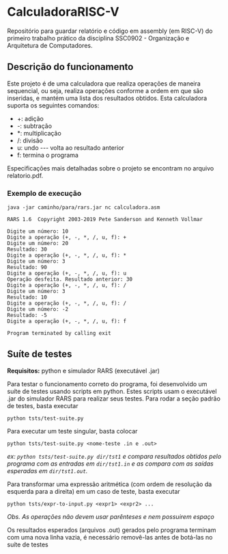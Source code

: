 # CalculadoraRISC-V
Repositório para guardar relatório e código em assembly (em RISC-V) do primeiro trabalho prático da disciplina SSC0902 - Organização e Arquitetura de Computadores.

## Descrição do funcionamento
Este projeto é de uma calculadora que realiza operações de maneira sequencial, ou seja, realiza operações conforme a ordem em que são inseridas, e mantém uma lista dos resultados obtidos. Esta calculadora suporta os seguintes comandos:
- +: adição
- -: subtração
- *: multiplicação
- /: divisão
- u: undo --- volta ao resultado anterior
- f: termina o programa

Especificações mais detalhadas sobre o projeto se encontram no arquivo relatorio.pdf.

### Exemplo de execução
```java -jar caminho/para/rars.jar nc calculadora.asm```
```
RARS 1.6  Copyright 2003-2019 Pete Sanderson and Kenneth Vollmar

Digite um número: 10
Digite a operação (+, -, *, /, u, f): +
Digite um número: 20
Resultado: 30
Digite a operação (+, -, *, /, u, f): *
Digite um número: 3
Resultado: 90
Digite a operação (+, -, *, /, u, f): u
Operação desfeita. Resultado anterior: 30
Digite a operação (+, -, *, /, u, f): /
Digite um número: 3
Resultado: 10
Digite a operação (+, -, *, /, u, f): /
Digite um número: -2
Resultado: -5
Digite a operação (+, -, *, /, u, f): f

Program terminated by calling exit
```

## Suíte de testes
**Requisitos:** python e simulador RARS (executável .jar)

Para testar o funcionamento correto do programa, foi desenvolvido um suíte de testes usando scripts em python. Estes scripts usam o executável .jar do simulador RARS para realizar seus testes. Para rodar a seção padrão de testes, basta executar 

```
python tsts/test-suite.py
```

Para executar um teste singular, basta colocar

```
python tsts/test-suite.py <nome-teste .in e .out>
```

*ex: `python tsts/test-suite.py dir/tst1` e compara resultados obtidos pelo programa com as entradas em `dir/tst1.in` e as compara com as saídas esperadas em `dir/tst1.out`.*

Para transformar uma expressão aritmética (com ordem de resolução da esquerda para a direita) em um caso de teste, basta executar

```
python tsts/expr-to-input.py <expr1> <expr2> ...
```

*Obs. As operações não devem usar parênteses e nem possuirem espaço*


Os resultados esperados (arquivos .out) gerados pelo programa terminam com uma nova linha vazia, é necessário removê-las antes de botá-las no suíte de testes
